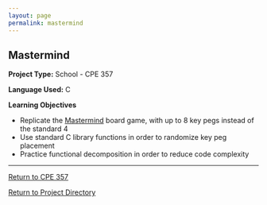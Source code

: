 ```yaml
---
layout: page
permalink: mastermind
---
```


**Mastermind**
--------------

**Project Type:** School - CPE 357

**Language Used:** C

**Learning Objectives**

* Replicate the [Mastermind](https://en.wikipedia.org/wiki/Mastermind_(board_game)) board game, with up to 8 key pegs instead of the standard 4
* Use standard C library functions in order to randomize key peg placement
* Practice functional decomposition in order to reduce code complexity

---------

[Return to CPE 357](https://jonscott20.github.io/cpe357/)

[Return to Project Directory](https://jonscott20.github.io/project_directory/)
